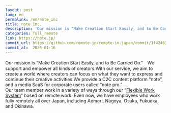 ```yaml
---
layout: post
lang: en
permalink: /en/note_inc
title: note inc.
description: 'Our mission is “Make Creation Start Easily, and to Be Carried On.”　We support and empower all kinds of creators.With our service, we aim to create a world where creators can focus on what they want to express and continue their creative activities.We provide a C2C content platform “note”, and a media SaaS for corporate users called “note pro.” Our team member work in a variety of ways through our “Flexible Work  System” based on remote work. Even now, we have employees who work fully remotely all over Japan, including Aomori, Nagoya, Osaka, Fukuoka, and Okinawa.'
categories: full_remote
link: https://note.jp/
commit_url: https://github.com/remote-jp/remote-in-japan/commit/1f42463fa278ec6976af90175ef27509a22908f0
commit_at:  2025-01-16
---
```


<p>Our mission is “Make Creation Start Easily, and to Be Carried On.”　We support and empower all kinds of creators.With our service, we aim to create a world where creators can focus on what they want to express and continue their creative activities.We provide a C2C content platform “note”, and a media SaaS for corporate users called “note pro.”<br />Our team member work in a variety of ways through our “<a href="https://note.jp/n/nf0985293c654">Flexible Work  System</a>” based on remote work. Even now, we have employees who work fully remotely all over Japan, including Aomori, Nagoya, Osaka, Fukuoka, and Okinawa.</p>
